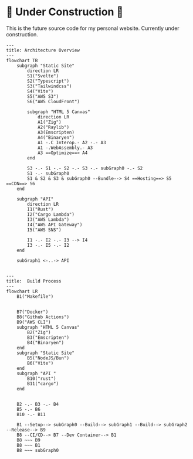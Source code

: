 # 🚧 Under Construction 🚧

This is the future source code for my personal website. Currently under construction.

<!-- https://docs.github.com/en/get-started/writing-on-github/working-with-advanced-formatting/creating-diagrams -->
<!-- https://mermaid.js.org/syntax/flowchart.html -->
```mermaid
---
title: Architecture Overview
---
flowchart TB
    subgraph "Static Site"
        direction LR
        S1("Svelte")
        S2("Typescript")
        S3("Tailwindcss")
        S4("Vite")
        S5("AWS S3")
        S6("AWS CloudFront")

        subgraph "HTML 5 Canvas"
            direction LR
            A1("Zig")
            A2("Raylib")
            A3(Emscripten)
            A4("Binaryen")
            A1 -.C Interop.- A2 -.- A3
            A1 -.WebAssembly.- A3
            A3 ==Optimize==> A4
        end

        S3 -.- S1 -.- S2 -.- S3 -.- subGraph0 -.- S2
        S1 -.- subGraph0
        S1 & S2 & S3 & subGraph0 --Bundle--> S4 ==Hosting==> S5 ==CDN==> S6
    end

    subgraph "API"
        direction LR
        I1("Rust")
        I2("Cargo Lambda")
        I3("AWS Lambda")
        I4("AWS API Gateway")
        I5("AWS SNS")

        I1 -.- I2 -.- I3 --> I4
        I3 -.- I5 -.- I2
    end

	subGraph1 <-..-> API
	
```

```mermaid
---
title:  Build Process
---
flowchart LR
	B1("Makefile")
	

	B7("Docker")
	B8("Github Actions")
	B9("AWS CLI")
    subgraph "HTML 5 Canvas"
        B2("Zig")
        B3("Emscripten")
        B4("Binaryen")
    end
    subgraph "Static Site"
        B5("NodeJS/Bun")
        B6("Vite")
    end
    subgraph "API "
        B10("rust")
        B11("cargo")
    end


    B2 -.- B3 -.- B4
    B5 -.- B6
    B10 -.- B11

    B1 --Setup--> subGraph0 --Build--> subGraph1 --Build--> subGraph2 --Release--> B9
    B8 --CI/CD--> B7 --Dev Container--> B1
    B8 ~~~ B9
    B8 ~~~ B1
    B8 ~~~ subGraph0

```
